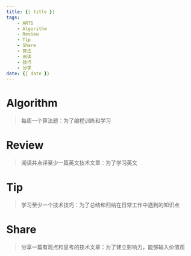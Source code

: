 ```yaml
---
title: {{ title }}
tags:
    - ARTS
    - Algorithm
    - Review
    - Tip
    - Share
    - 算法
    - 阅读
    - 技巧
    - 分享
date: {{ date }}
---
```


# Algorithm

> 每周一个算法题：为了编程训练和学习


# Review

> 阅读并点评至少一篇英文技术文章：为了学习英文


# Tip

> 学习至少一个技术技巧：为了总结和归纳在日常工作中遇到的知识点

# Share

> 分享一篇有观点和思考的技术文章：为了建立影响力，能够输入价值观
